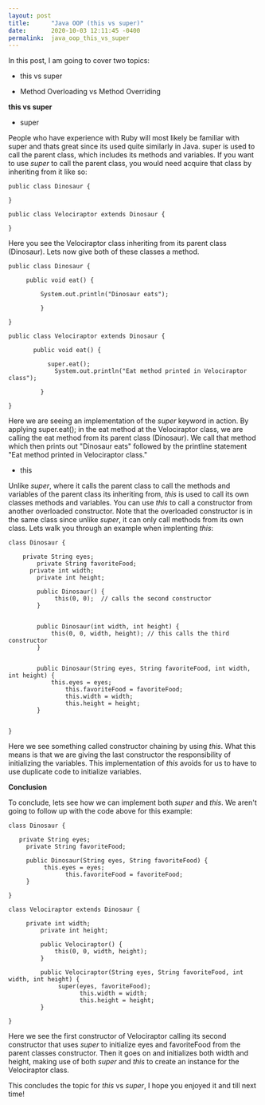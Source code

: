 ```yaml
---
layout: post
title:      "Java OOP (this vs super)"
date:       2020-10-03 12:11:45 -0400
permalink:  java_oop_this_vs_super
---
```



In this post, I am going to cover two topics:

* this vs super

* Method Overloading vs Method Overriding


**this vs super**


* super

People who have experience with Ruby will most likely be familiar with super and thats great since its used quite similarly in Java. super is used to call the parent class, which includes its methods and variables. If you want to use *super* to call the parent class, you would need acquire that class by inheriting from it like so:

```
public class Dinosaur { 

}

public class Velociraptor extends Dinosaur {

}
```

Here you see the Velociraptor class inheriting from its parent class (Dinosaur). Lets now give both of these classes a method.

```
public class Dinosaur { 

     public void eat() { 
		 
		 System.out.println("Dinosaur eats");
		 
		 }

}

public class Velociraptor extends Dinosaur {

       public void eat() { 
		 
		   super.eat();
			 System.out.println("Eat method printed in Velociraptor class");
		 
		 }

}
```

Here we are seeing an implementation of the *super* keyword in action. By applying super.eat(); in the eat method at the Velociraptor class, we are calling the eat method from its parent class (Dinosaur). We call that method which then prints out "Dinosaur eats" followed by the printline statement "Eat method printed in Velociraptor class." 




* this

Unlike *super*, where it calls the parent class to call the methods and variables of the parent class its inheriting from, *this* is used to call its own classes methods and variables. You can use *this* to call a constructor from another overloaded constructor. Note that the overloaded constructor is in the same class since unlike *super*, it can only call methods from its own class. Lets walk you through an example when implenting *this*:

```
class Dinosaur {

    private String eyes;
		private String favoriteFood;
	  private int width;
		private int height;
		
		public Dinosaur() {
		     this(0, 0);  // calls the second constructor
		}
		
		
		public Dinosaur(int width, int height) {
		    this(0, 0, width, height); // this calls the third constructor
		}
		
		
		public Dinosaur(String eyes, String favoriteFood, int width, int height) {
		    this.eyes = eyes;
				this.favoriteFood = favoriteFood;
				this.width = width;
				this.height = height;
		}


}
```


Here we see something called constructor chaining by using *this*. What this means is that we are giving the last constructor the responsibility of initializing the variables. This implementation of *this* avoids for us to have to use duplicate code to initialize variables.

**Conclusion**

To conclude, lets see how we can implement both *super* and *this*. We aren't going to follow up with the code above for this example:

```
class Dinosaur {

   private String eyes;
	 private String favoriteFood;
	 
	 public Dinosaur(String eyes, String favoriteFood) {
	      this.eyes = eyes;
				this.favoriteFood = favoriteFood;
	 }

}

class Velociraptor extends Dinosaur {

     private int width;
		 private int height;
		 
		 public Velociraptor() {
		     this(0, 0, width, height);
		 }
		 
		 public Velociraptor(String eyes, String favoriteFood, int width, int height) {
		      super(eyes, favoriteFood);
					this.width = width;
					this.height = height;
		 }

}
```


Here we see the first constructor of Velociraptor calling its second constructor that uses *super* to initialize eyes and favoriteFood from the parent classes constructor. Then it goes on and initializes both width and height, making use of both *super* and *this* to create an instance for the Velociraptor class. 

This concludes the topic for *this* vs *super*, I hope you enjoyed it and till next time!







